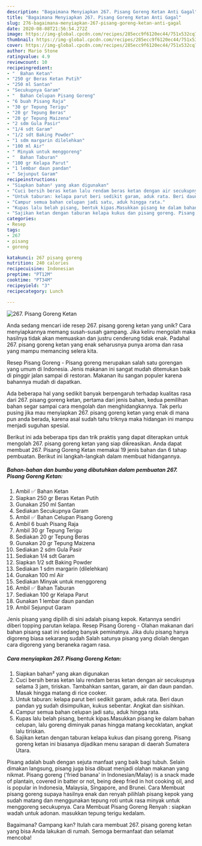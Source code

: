 ```yaml
---
description: "Bagaimana Menyiapkan 267. Pisang Goreng Ketan Anti Gagal"
title: "Bagaimana Menyiapkan 267. Pisang Goreng Ketan Anti Gagal"
slug: 276-bagaimana-menyiapkan-267-pisang-goreng-ketan-anti-gagal
date: 2020-08-08T21:56:54.272Z
image: https://img-global.cpcdn.com/recipes/285ecc9f6120ec44/751x532cq70/267-pisang-goreng-ketan-foto-resep-utama.jpg
thumbnail: https://img-global.cpcdn.com/recipes/285ecc9f6120ec44/751x532cq70/267-pisang-goreng-ketan-foto-resep-utama.jpg
cover: https://img-global.cpcdn.com/recipes/285ecc9f6120ec44/751x532cq70/267-pisang-goreng-ketan-foto-resep-utama.jpg
author: Mario Stone
ratingvalue: 4.9
reviewcount: 10
recipeingredient:
- "  Bahan Ketan"
- "250 gr Beras Ketan Putih"
- "250 ml Santan"
- "Secukupnya Garam"
- "  Bahan Celupan Pisang Goreng"
- "6 buah Pisang Raja"
- "30 gr Tepung Terigu"
- "20 gr Tepung Beras"
- "20 gr Tepung Maizena"
- "2 sdm Gula Pasir"
- "1/4 sdt Garam"
- "1/2 sdt Baking Powder"
- "1 sdm margarin dilelehkan"
- "100 ml Air"
- " Minyak untuk menggoreng"
- "  Bahan Taburan"
- "100 gr Kelapa Parut"
- "1 lembar daun pandan"
- " Sejunput Garam"
recipeinstructions:
- "Siapkan bahan² yang akan digunakan"
- "Cuci bersih beras ketan lalu rendam beras ketan dengan air secukupnya selama 3 jam, tiriskan. Tambahkan santan, garam, air dan daun pandan. Masak hingga matang di rice cooker."
- "Untuk taburan: kelapa parut beri sedikit garam, aduk rata. Beri daun pandan yg sudah disimpulkan, kukus sebentar. Angkat dan sisihkan."
- "Campur semua bahan celupan jadi satu, aduk hingga rata."
- "Kupas lalu belah pisang, bentuk kipas.Masukkan pisang ke dalam bahan celupan, lalu goreng diminyak panas hingga matang kecoklatan, angkat lalu tiriskan."
- "Sajikan ketan dengan taburan kelapa kukus dan pisang goreng. Pisang goreng ketan ini biasanya dijadikan menu sarapan di daerah Sumatera Utara."
categories:
- Resep
tags:
- 267
- pisang
- goreng

katakunci: 267 pisang goreng 
nutrition: 240 calories
recipecuisine: Indonesian
preptime: "PT12M"
cooktime: "PT34M"
recipeyield: "3"
recipecategory: Lunch

---
```



![267. Pisang Goreng Ketan](https://img-global.cpcdn.com/recipes/285ecc9f6120ec44/751x532cq70/267-pisang-goreng-ketan-foto-resep-utama.jpg)

Anda sedang mencari ide resep 267. pisang goreng ketan yang unik? Cara menyiapkannya memang susah-susah gampang. Jika keliru mengolah maka hasilnya tidak akan memuaskan dan justru cenderung tidak enak. Padahal 267. pisang goreng ketan yang enak seharusnya punya aroma dan rasa yang mampu memancing selera kita.

Resep Pisang Goreng - Pisang goreng merupakan salah satu gorengan yang umum di Indonesia. Jenis makanan ini sangat mudah ditemukan baik di pinggir jalan sampai di restoran. Makanan itu sangan populer karena bahannya mudah di dapatkan.

Ada beberapa hal yang sedikit banyak berpengaruh terhadap kualitas rasa dari 267. pisang goreng ketan, pertama dari jenis bahan, kedua pemilihan bahan segar sampai cara mengolah dan menghidangkannya. Tak perlu pusing jika mau menyiapkan 267. pisang goreng ketan yang enak di mana pun anda berada, karena asal sudah tahu triknya maka hidangan ini mampu menjadi suguhan spesial.


Berikut ini ada beberapa tips dan trik praktis yang dapat diterapkan untuk mengolah 267. pisang goreng ketan yang siap dikreasikan. Anda dapat membuat 267. Pisang Goreng Ketan memakai 19 jenis bahan dan 6 tahap pembuatan. Berikut ini langkah-langkah dalam membuat hidangannya.

<!--inarticleads1-->

##### Bahan-bahan dan bumbu yang dibutuhkan dalam pembuatan 267. Pisang Goreng Ketan:

1. Ambil  ✅ Bahan Ketan
1. Siapkan 250 gr Beras Ketan Putih
1. Gunakan 250 ml Santan
1. Sediakan Secukupnya Garam
1. Ambil  ✅ Bahan Celupan Pisang Goreng
1. Ambil 6 buah Pisang Raja
1. Ambil 30 gr Tepung Terigu
1. Sediakan 20 gr Tepung Beras
1. Gunakan 20 gr Tepung Maizena
1. Sediakan 2 sdm Gula Pasir
1. Sediakan 1/4 sdt Garam
1. Siapkan 1/2 sdt Baking Powder
1. Sediakan 1 sdm margarin (dilelehkan)
1. Gunakan 100 ml Air
1. Sediakan  Minyak untuk menggoreng
1. Ambil  ✅ Bahan Taburan
1. Sediakan 100 gr Kelapa Parut
1. Gunakan 1 lembar daun pandan
1. Ambil  Sejunput Garam


Jenis pisang yang dipilih di sini adalah pisang kepok. Ketannya sendiri diberi topping parutan kelapa. Resep Pisang Goreng - Olahan makanan dari bahan pisang saat ini sedang banyak peminatnya. Jika dulu pisang hanya digoreng biasa sekarang sudah Salah satunya pisang yang diolah dengan cara digoreng yang beraneka ragam rasa. 

<!--inarticleads2-->

##### Cara menyiapkan 267. Pisang Goreng Ketan:

1. Siapkan bahan² yang akan digunakan
1. Cuci bersih beras ketan lalu rendam beras ketan dengan air secukupnya selama 3 jam, tiriskan. Tambahkan santan, garam, air dan daun pandan. Masak hingga matang di rice cooker.
1. Untuk taburan: kelapa parut beri sedikit garam, aduk rata. Beri daun pandan yg sudah disimpulkan, kukus sebentar. Angkat dan sisihkan.
1. Campur semua bahan celupan jadi satu, aduk hingga rata.
1. Kupas lalu belah pisang, bentuk kipas.Masukkan pisang ke dalam bahan celupan, lalu goreng diminyak panas hingga matang kecoklatan, angkat lalu tiriskan.
1. Sajikan ketan dengan taburan kelapa kukus dan pisang goreng. Pisang goreng ketan ini biasanya dijadikan menu sarapan di daerah Sumatera Utara.


Pisang adalah buah dengan sejuta manfaat yang baik bagi tubuh. Selain dimakan langsung, pisang juga bisa dibuat menjadi olahan makanan yang nikmat. Pisang goreng (&#39;fried banana&#39; in Indonesian/Malay) is a snack made of plantain, covered in batter or not, being deep fried in hot cooking oil, and is popular in Indonesia, Malaysia, Singapore, and Brunei. Cara Membuat pisang goreng supaya hasilnya enak dan renyah pilihlah pisang kepok yang sudah matang dan menggunakan tepung roti untuk rasa minyak untuk menggoreng secukupnya. Cara Membuat Pisang Goreng Renyah : siapkan wadah untuk adonan. masukkan tepung terigu kedalam. 

Bagaimana? Gampang kan? Itulah cara membuat 267. pisang goreng ketan yang bisa Anda lakukan di rumah. Semoga bermanfaat dan selamat mencoba!
